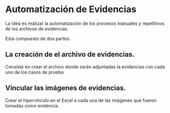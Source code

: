 # Automatización de Evidencias

La idea es realizar la automatización de los procesos manuales y repetitivos de los archivos de evidencias.

Esta compuesto de dos partes:

## La creación de el archivo de evidencias.

Consiste en crear el archivo donde serán adjuntadas la evidencias con cada uno de los casos de prueba.

## Vincular las imágenes de evidencias.

Crear el hipervínculo en el Excel a cada una de las imágenes que fueron tomadas como evidencia.
